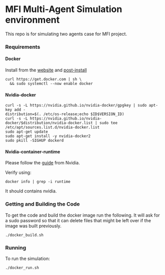 # MFI Multi-Agent Simulation environment

This repo is for simulating two agents case for MFI project.

### Requirements
#### Docker
Install from the [website](https://docs.docker.com/engine/install/ubuntu/) and [post-install](https://docs.docker.com/engine/install/linux-postinstall/)

```
curl https://get.docker.com | sh \
  && sudo systemctl --now enable docker
  ```

#### Nvidia-docker
```
curl -s -L https://nvidia.github.io/nvidia-docker/gpgkey | sudo apt-key add -
distribution=$(. /etc/os-release;echo $ID$VERSION_ID)
curl -s -L https://nvidia.github.io/nvidia-docker/$distribution/nvidia-docker.list | sudo tee /etc/apt/sources.list.d/nvidia-docker.list
sudo apt-get update
sudo apt-get install -y nvidia-docker2
sudo pkill -SIGHUP dockerd
```

#### Nvidia-container-runtime
Please follow the [guide](https://docs.nvidia.com/datacenter/cloud-native/container-toolkit/latest/install-guide.html) from Nvidia.

Verify using:
```
docker info | grep -i runtime
```

It should contains nvidia.

### Getting and Building the Code

To get the code and build the docker image run the following. It will ask for a sudo password so that it can delete files that might be left over if the image was built previously.

```
./docker_build.sh
```

### Running

To run the simulation:

```
./docker_run.sh
```